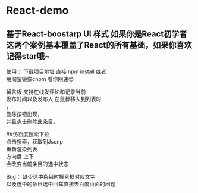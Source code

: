# React-demo
基于React-boostarp UI 样式
如果你是React初学者 这两个案例基本覆盖了React的所有基础，如果你喜欢记得star哦~
--------------------
使用：
下载项目地址
直接 npm install 或者<br />用淘宝镜像cnpm 看你网速:blush:


留言板
支持在线发评论和记录当前 <br />发布时间以及发布人
在鼠标移入到列表时<br />，<br />
删除按钮出现，<br />
并且点击删除此条目。<br />

##仿百度搜索下拉<br />
点击搜索，获取到Jsonp <br />
重新渲染列表<br />
方向盘 上下<br /> 
会改变当前条目的选中状态<br />

Bug： 缺少选中条目时搜索框对应文字  <br />以及选中的条目选中回车直接去百度页面的问题
